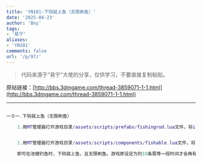 ```yaml
---
title: 'YN101-下钩就上鱼（无限刷鱼）'
date: '2025-04-23'
author: 'Bny'
tags:
- '易宁'
aliases:
- 'YN101'
comments: false
url: '/p/97/'
---
```


> 代码来源于“易宁”大佬的分享，仅供学习，不要直接复制粘贴。

原帖链接：[http://bbs.3dmgame.com/thread-3859071-1-1.html](http://bbs.3dmgame.com/thread-3859071-1-1.html)

---

```lua  

一０一.下钩就上鱼（无限刷鱼）

	1.用MT管理器打开游戏目录/assets/scripts/prefabs/fishingrod.lua文件，将inst.components.fishingrod:SetWaitTimes(4, 40)替换为inst.components.fishingrod:SetWaitTimes(0, 0)


	2.用MT管理器打开游戏目录/assets/scripts/components/fishable.lua文件，将self.fishleft = self.fishleft - 1替换为self.fishleft = self.fishleft

	即可在池塘钓鱼时，下钩就上鱼，且无限刷鱼。游戏原设定为钓10条需等一段时间才会再有鱼

```  

